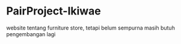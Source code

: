 # PairProject-Ikiwae
website tentang furniture store, tetapi belum sempurna masih butuh pengembangan lagi
